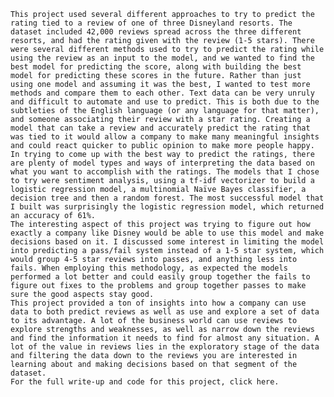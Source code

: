     This project used several different approaches to try to predict the rating tied to a review of one of three Disneyland resorts. The dataset included 42,000 reviews spread across the three different resorts, and had the rating given with the review (1-5 stars). There were several different methods used to try to predict the rating while using the review as an input to the model, and we wanted to find the best model for predicting the score, along with building the best model for predicting these scores in the future. Rather than just using one model and assuming it was the best, I wanted to test more methods and compare them to each other. Text data can be very unruly and difficult to automate and use to predict. This is both due to the subtleties of the English language (or any language for that matter), and someone associating their review with a star rating. Creating a model that can take a review and accurately predict the rating that was tied to it would allow a company to make many meaningful insights and could react quicker to public opinion to make more people happy. 
    In trying to come up with the best way to predict the ratings, there are plenty of model types and ways of interpreting the data based on what you want to accomplish with the ratings. The models that I chose to try were sentiment analysis, using a tf-idf vectorizer to build a logistic regression model, a multinomial Naïve Bayes classifier, a decision tree and then a random forest. The most successful model that I built was surprisingly the logistic regression model, which returned an accuracy of 61%. 
    The interesting aspect of this project was trying to figure out how exactly a company like Disney would be able to use this model and make decisions based on it. I discussed some interest in limiting the model into predicting a pass/fail system instead of a 1-5 star system, which would group 4-5 star reviews into passes, and anything less into fails. When employing this methodology, as expected the models performed a lot better and could easily group together the fails to figure out fixes to the problems and group together passes to make sure the good aspects stay good. 
    This project provided a ton of insights into how a company can use data to both predict reviews as well as use and explore a set of data to its advantage. A lot of the business world can use reviews to explore strengths and weaknesses, as well as narrow down the reviews and find the information it needs to find for almost any situation. A lot of the value in reviews lies in the exploratory stage of the data and filtering the data down to the reviews you are interested in learning about and making decisions based on that segment of the dataset.
    For the full write-up and code for this project, click here.
